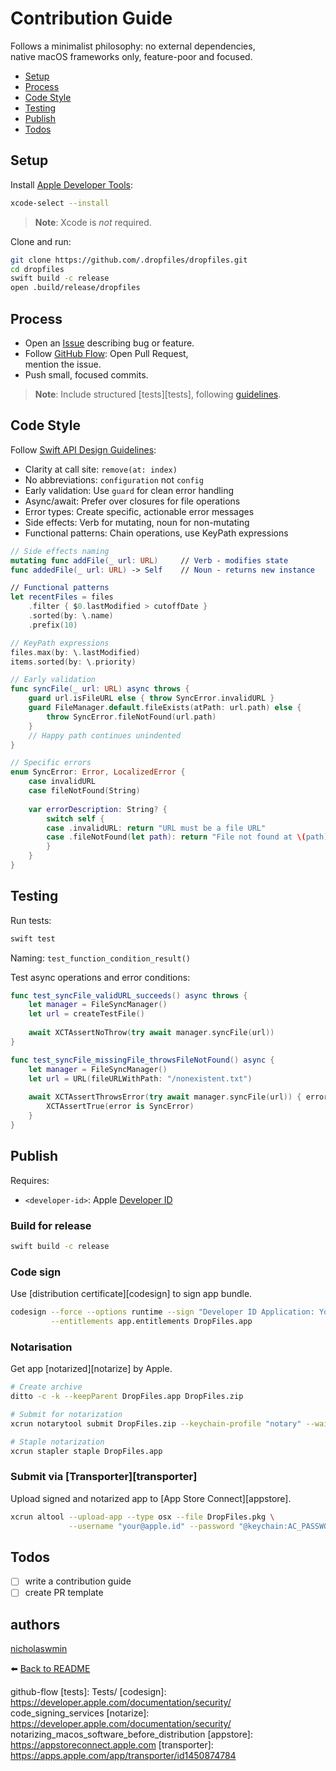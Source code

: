 # Contribution Guide

Follows a minimalist philosophy: no external dependencies,  
native macOS frameworks only, feature-poor and focused.

- [Setup](#setup)
- [Process](#process)
- [Code Style](#code-style)
- [Testing](#testing)
- [Publish](#publish)
- [Todos](#todos)

## Setup

Install [Apple Developer Tools][apl-devtools]:

```bash
xcode-select --install
```

> **Note**: Xcode is *not* required.

Clone and run:

```bash
git clone https://github.com/.dropfiles/dropfiles.git
cd dropfiles
swift build -c release
open .build/release/dropfiles
```

## Process

* Open an [Issue][new-issue] describing bug or feature.
* Follow [GitHub Flow][gh-flow]: Open Pull Request,  
  mention the issue.
* Push small, focused commits.

> **Note**: Include structured [tests][tests], following [guidelines](#testing).

## Code Style

Follow [Swift API Design Guidelines][swift-api]:

* Clarity at call site: `remove(at: index)`
* No abbreviations: `configuration` not `config`
* Early validation: Use `guard` for clean error handling
* Async/await: Prefer over closures for file operations
* Error types: Create specific, actionable error messages
* Side effects: Verb for mutating, noun for non-mutating
* Functional patterns: Chain operations, use KeyPath expressions

```swift
// Side effects naming
mutating func addFile(_ url: URL)     // Verb - modifies state
func addedFile(_ url: URL) -> Self    // Noun - returns new instance

// Functional patterns
let recentFiles = files
    .filter { $0.lastModified > cutoffDate }
    .sorted(by: \.name)
    .prefix(10)

// KeyPath expressions
files.max(by: \.lastModified)
items.sorted(by: \.priority)
```

```swift
// Early validation
func syncFile(_ url: URL) async throws {
    guard url.isFileURL else { throw SyncError.invalidURL }
    guard FileManager.default.fileExists(atPath: url.path) else { 
        throw SyncError.fileNotFound(url.path) 
    }
    // Happy path continues unindented
}

// Specific errors
enum SyncError: Error, LocalizedError {
    case invalidURL
    case fileNotFound(String)
    
    var errorDescription: String? {
        switch self {
        case .invalidURL: return "URL must be a file URL"
        case .fileNotFound(let path): return "File not found at \(path)"
        }
    }
}
```

## Testing

Run tests:

```bash
swift test
```

Naming: `test_function_condition_result()`

Test async operations and error conditions:

```swift
func test_syncFile_validURL_succeeds() async throws {
    let manager = FileSyncManager()
    let url = createTestFile()
    
    await XCTAssertNoThrow(try await manager.syncFile(url))
}

func test_syncFile_missingFile_throwsFileNotFound() async {
    let manager = FileSyncManager()
    let url = URL(fileURLWithPath: "/nonexistent.txt")
    
    await XCTAssertThrowsError(try await manager.syncFile(url)) { error in
        XCTAssertTrue(error is SyncError)
    }
}
```

## Publish

Requires:

* `<developer-id>`: Apple [Developer ID][apl-devid]

### Build for release

```sh
swift build -c release
```

### Code sign

Use [distribution certificate][codesign] to sign app bundle.

```sh
codesign --force --options runtime --sign "Developer ID Application: Your Name" \
         --entitlements app.entitlements DropFiles.app
```

### Notarisation

Get app [notarized][notarize] by Apple.

```sh
# Create archive
ditto -c -k --keepParent DropFiles.app DropFiles.zip

# Submit for notarization
xcrun notarytool submit DropFiles.zip --keychain-profile "notary" --wait

# Staple notarization
xcrun stapler staple DropFiles.app
```

### Submit via [Transporter][transporter]

Upload signed and notarized app to [App Store Connect][appstore].

```sh
xcrun altool --upload-app --type osx --file DropFiles.pkg \
             --username "your@apple.id" --password "@keychain:AC_PASSWORD"
```

## Todos

- [ ] write a contribution guide
- [ ] create PR template

## authors

[nicholaswmin][author]

⬅️ [Back to README](../README.md)

[author]: https://github.com/nicholaswmin
[apl-devtools]: https://developer.apple.com/xcode/resources/
[apl-devid]: https://developer.apple.com/developer-id/
[swift-api]: https://www.swift.org/documentation/api-design-guidelines/
[new-issue]: https://github.com/.dropfiles/dropfiles/issues/new
[gh-flow]: https://docs.github.com/en/get-started/using-github/  
           github-flow
[tests]: Tests/
[codesign]: https://developer.apple.com/documentation/security/  
            code_signing_services
[notarize]: https://developer.apple.com/documentation/security/  
            notarizing_macos_software_before_distribution
[appstore]: https://appstoreconnect.apple.com
[transporter]: https://apps.apple.com/app/transporter/id1450874784